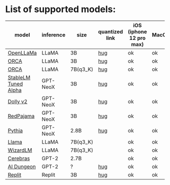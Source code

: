 # List of supported models:

| model                                                                              | inference | size     | quantized link                                                     | iOS (iphone 12 pro max) | MacOS  |
|------------------------------------------------------------------------------------|-----------|----------|--------------------------------------------------------------------|-------------------------|--------|
| [OpenLLaMa](https://github.com/openlm-research/open_llama)                         | LLaMA     | 3B       | [hug](https://huggingface.co/guinmoon/LLMFarm_Models/tree/main)    | ok                      | ok     |
| [ORCA](https://huggingface.co/psmathur/orca_mini_3b)                               | LLaMA     | 3B       | [hug](https://huggingface.co/guinmoon/LLMFarm_Models/tree/main)    | ok                      | ok     |
| [ORCA](https://huggingface.co/TheBloke/orca_mini_7B-GGML/)                         | LLaMA     | 7B(q3_K) | [hug](https://huggingface.co/TheBloke/orca_mini_7B-GGML/tree/main) | ok                      | ok     |
| [StableLM Tuned Alpha](https://huggingface.co/stabilityai/stablelm-tuned-alpha-3b) | GPT-NeoX  | 3B       | [hug](https://huggingface.co/guinmoon/LLMFarm_Models/tree/main)    | ok                      | ok     |
| [Dolly v2](https://github.com/databrickslabs/dolly)                                | GPT-NeoX  | 3B       | [hug](https://huggingface.co/guinmoon/LLMFarm_Models/tree/main)    | ok                      | ok     |
| [RedPajama](https://huggingface.co/togethercomputer/RedPajama-INCITE-Base-3B-v1)   | GPT-NeoX  | 3B       | [hug](https://huggingface.co/guinmoon/LLMFarm_Models/tree/main)    | ok                      | ok     |
| [Pythia](https://huggingface.co/EleutherAI)                                        | GPT-NeoX  | 2.8B     | [hug](https://huggingface.co/guinmoon/LLMFarm_Models/tree/main)    | ok                      | ok     |
| [Llama](https://arxiv.org/abs/2302.13971)                                          | LLaMA     | 7B(q3_K) |                                                                    | ok                      | ok     |
| [WizardLM](https://arxiv.org/abs/2304.12244)                                       | LLaMA     | 7B(q3_K) |                                                                    | ok                      | ok     |
| [Cerebras](https://huggingface.co/cerebras/Cerebras-GPT-2.7B)                      | GPT-2     | 2.7B     |                                                                    | ok                      | ok     |
| [AI Dungeon](https://huggingface.co/Henk717/ai-dungeon2-classic-ggml)              | GPT-2     | ?        | [hug](https://huggingface.co/guinmoon/LLMFarm_Models/tree/main)    | ok                      | ok     |
| [Replit](https://huggingface.co/replit/replit-code-v1-3b)                          | Replit    | 3B       | [hug](https://huggingface.co/guinmoon/LLMFarm_Models/tree/main)    | ok                      | ok     |
